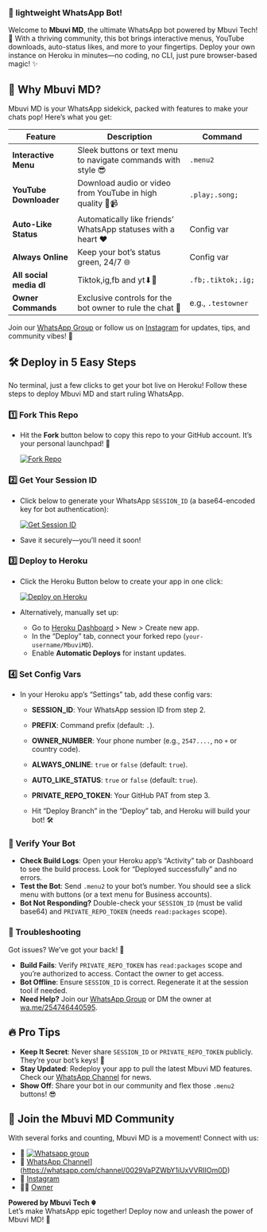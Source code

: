 ### 🚀 lightweight WhatsApp Bot!

Welcome to **Mbuvi MD**, the ultimate WhatsApp bot powered by Mbuvi Tech! 🎉 With a thriving community, this bot brings interactive menus, YouTube downloads, auto-status likes, and more to your fingertips. Deploy your own instance on Heroku in minutes—no coding, no CLI, just pure browser-based magic! ✨

## 🌟 Why Mbuvi MD?

Mbuvi MD is your WhatsApp sidekick, packed with features to make your chats pop! Here’s what you get:

| **Feature**          | **Description**                                              | **Command**       |
|----------------------|--------------------------------------------------------------|-------------------|
| **Interactive Menu** | Sleek buttons or text menu to navigate commands with style 😎 | `.menu2`          |
| **YouTube Downloader** | Download audio or video from YouTube in high quality 🎵📹   | `.play;.song;` |
| **Auto-Like Status** | Automatically like friends’ WhatsApp statuses with a heart ❤️ | Config var        |
| **Always Online**    | Keep your bot’s status green, 24/7 🌐                        | Config var        |
| **All social media dl**    | Tiktok,ig,fb and yt⬇🔽 | `.fb;.tiktok;.ig;` |
| **Owner Commands**   | Exclusive controls for the bot owner to rule the chat 👑      | e.g., `.testowner`    |

Join our [WhatsApp Group](https://chat.whatsapp.com/JZxR4t6JcMv66OEiRRCB2P) or follow us on [Instagram](https://www.instagram.com/_mbuvi_) for updates, tips, and community vibes! 🚀

## 🛠️ Deploy in 5 Easy Steps

No terminal, just a few clicks to get your bot live on Heroku! Follow these steps to deploy Mbuvi MD and start ruling WhatsApp.

### 1️⃣ Fork This Repo

- Hit the **Fork** button below to copy this repo to your GitHub account. It’s your personal launchpad! 🚀

  [![Fork Repo](https://img.shields.io/badge/FORK-blue?logo=github)](https://github.com/cheekydavy/MBUVIMD/fork)


### 2️⃣ Get Your Session ID

- Click below to generate your WhatsApp `SESSION_ID` (a base64-encoded key for bot authentication):

  [![Get Session ID](https://img.shields.io/badge/Session-blue?logo=heroku)](https://mbuvi-md-pair-6a1316688343.herokuapp.com)

- Save it securely—you’ll need it soon!

### 3️⃣ Deploy to Heroku

- Click the Heroku Button below to create your app in one click:

  [![Deploy on Heroku](https://img.shields.io/badge/Deploy-Heroku-green?logo=heroku)](https://heroku.com/deploy?template=https://github.com/cheekydavy/MbuviMD)

- Alternatively, manually set up:
  - Go to [Heroku Dashboard](https://dashboard.heroku.com) > New > Create new app.
  - In the “Deploy” tab, connect your forked repo (`your-username/MbuviMD`).
  - Enable **Automatic Deploys** for instant updates.

### 4️⃣  Set Config Vars

- In your Heroku app’s “Settings” tab, add these config vars:
  - **SESSION_ID**: Your WhatsApp session ID from step 2.
  - **PREFIX**: Command prefix (default: `.`).
  - **OWNER_NUMBER**: Your phone number (e.g., `2547....`, no `+` or country code).
  - **ALWAYS_ONLINE**: `true` or `false` (default: `true`).
  - **AUTO_LIKE_STATUS**: `true` or `false` (default: `true`).
  - **PRIVATE_REPO_TOKEN**: Your GitHub PAT from step 3.

  - Hit “Deploy Branch” in the “Deploy” tab, and Heroku will build your bot! 🛠️

### 🎉 Verify Your Bot

- **Check Build Logs**: Open your Heroku app’s “Activity” tab or Dashboard to see the build process. Look for “Deployed successfully” and no errors.
- **Test the Bot**: Send `.menu2` to your bot’s number. You should see a slick menu with buttons (or a text menu for Business accounts).
- **Bot Not Responding?** Double-check your `SESSION_ID` (must be valid base64) and `PRIVATE_REPO_TOKEN` (needs `read:packages` scope).

### 🛑 Troubleshooting

Got issues? We’ve got your back! 💪

- **Build Fails**: Verify `PRIVATE_REPO_TOKEN` has `read:packages` scope and you’re authorized to access. Contact the owner to get access.
- **Bot Offline**: Ensure `SESSION_ID` is correct. Regenerate it at the session tool if needed.
- **Need Help?** Join our [WhatsApp Group](https://chat.whatsapp.com/JZxR4t6JcMv66OEiRRCB2P) or DM the owner at [wa.me/254746440595](https://wa.me/254746440595).

## 🔥 Pro Tips

- **Keep It Secret**: Never share `SESSION_ID` or `PRIVATE_REPO_TOKEN` publicly. They’re your bot’s keys! 🔑
- **Stay Updated**: Redeploy your app to pull the latest Mbuvi MD features. Check our [WhatsApp Channel](https://whatsapp.com/channel/0029VaPZWbY1iUxVVRIIOm0D) for news.
- **Show Off**: Share your bot in our community and flex those `.menu2` buttons! 😎

## 🤝 Join the Mbuvi MD Community

With several forks and counting, Mbuvi MD is a movement! Connect with us:

- 📱 [![Whatsapp group](https://img.shields.io/badge/Deploy-Heroku-green?logo=whatsapp)](https://chat.whatsapp.com/JZxR4t6JcMv66OEiRRCB2P)
- 📢 [WhatsApp Channel](https://img.shields.io/badge/Deploy-Heroku-green?logo=whatsapp)](https://whatsapp.com/channel/0029VaPZWbY1iUxVVRIIOm0D)
- 📸 [Instagram](https://www.instagram.com/_mbuvi_)
- 👨‍💻 [Owner](https://wa.me/254746440595)

**Powered by Mbuvi Tech ☬**  
Let’s make WhatsApp epic together! Deploy now and unleash the power of Mbuvi MD! 🚀
